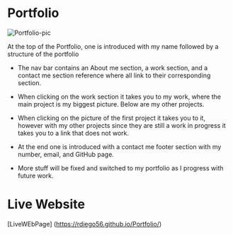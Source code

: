 # Portfolio

![Portfolio-pic](https://user-images.githubusercontent.com/128023854/229429620-85a8b653-6731-4da1-b2dd-f72c99634581.png)

At the top of the Portfolio, one is introduced with my name followed by a structure of the portfolio

* The nav bar contains an About me section, a work section, and a contact me section reference where all link to their corresponding section.

* When clicking on the work section it takes you to my work, where the main project is my biggest picture. Below are my other projects.

* When clicking on the picture of the first project it takes you to it, however with my other projects since they are still a work in progress it takes you to a link that does not work.

* At the end one is introduced with a contact me footer section with my number, email, and GitHub page. 

* More stuff will be fixed and switched to my portfolio as I progress with future work.

# Live Website
[LiveWEbPage] (https://rdiego56.github.io/Portfolio/)

